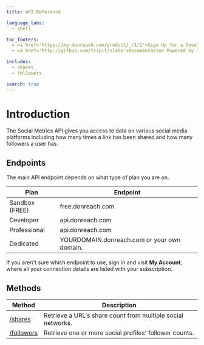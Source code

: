 ```yaml
---
title: API Reference

language_tabs:
  - shell

toc_footers:
  - <a href='https://my.donreach.com/product/_/1/1'>Sign Up for a Developer Key</a>
  - <a href='http://github.com/tripit/slate'>Documentation Powered by Slate</a>

includes:
  - shares
  - followers

search: true
---
```


# Introduction

The Social Metrics API gives you access to data on various social media platforms including how many times a link has been shared and how many followers a user has.

## Endpoints

The main API endpoint depends on what type of plan you are on. 

Plan	| Endpoint 
------|---------|
Sandbox (FREE) | free.donreach.com
Developer | api.donreach.com
Professional | api.donreach.com
Dedicated | YOURDOMAIN.donreach.com or your own domain.

If you aren't sure which endpoint to use, sign in and visit **My Account**, where all your connection details are listed with your subscription.

## Methods

Method | Description
------|---------|
[/shares](#share-count) | Retrieve a URL's share count from multiple social networks.
[/followers](#follower-count) | Retrieve one or more social profiles' follower counts.